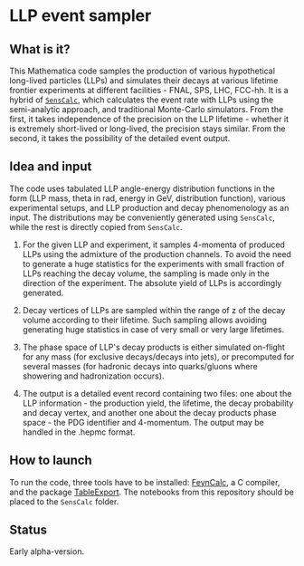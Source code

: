 # LLP event sampler

## What is it?

This Mathematica code samples the production of various hypothetical long-lived particles (LLPs) and simulates their decays at various lifetime frontier experiments at different facilities - FNAL, SPS, LHC, FCC-hh. It is a hybrid of [<code>SensCalc</code>](https://github.com/maksymovchynnikov/SensCalc), which calculates the event rate with LLPs using the semi-analytic approach, and traditional Monte-Carlo simulators. From the first, it takes independence of the precision on the LLP lifetime - whether it is extremely short-lived or long-lived, the precision stays similar. From the second, it takes the possibility of the detailed event output. 

## Idea and input

The code uses tabulated LLP angle-energy distribution functions in the form (LLP mass, theta in rad, energy in GeV, distribution function), various experimental setups, and LLP production and decay phenomenology as an input. The distributions may be conveniently generated using <code>SensCalc</code>, while the rest is directly copied from <code>SensCalc</code>.

1. For the given LLP and experiment, it samples 4-momenta of produced LLPs using the admixture of the production channels. To avoid the need to generate a huge statistics for the experiments with small fraction of LLPs reaching the decay volume, the sampling is made only in the direction of the experiment. The absolute yield of LLPs is accordingly generated.

2. Decay vertices of LLPs are sampled within the range of z of the decay volume according to their lifetime. Such sampling allows avoiding generating huge statistics in case of very small or very large lifetimes.   

3. The phase space of LLP's decay products is either simulated on-flight for any mass (for exclusive decays/decays into jets), or precomputed for several masses (for hadronic decays into quarks/gluons where showering and hadronization occurs).

4. The output is a detailed event record containing two files: one about the LLP information - the production yield, the lifetime, the decay probability and decay vertex, and another one about the decay products phase space - the PDG identifier and 4-momentum. The output may be handled in the .hepmc format.

## How to launch

To run the code, three tools have to be installed: [FeynCalc](https://feyncalc.github.io/), a C compiler, and the package [TableExport](https://github.com/Masterxilo/ExportTable). The notebooks from this repository should be placed to the <code>SensCalc</code> folder. 

## Status

Early alpha-version.



 
